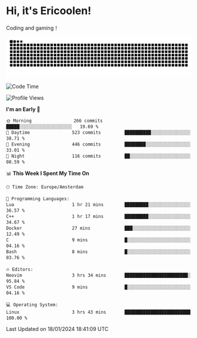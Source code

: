 # Hi, it's Ericoolen!
Coding and gaming！

<picture>
  <source media="(prefers-color-scheme: dark)" srcset="https://raw.githubusercontent.com/Eric-Song-Nop/Eric-Song-Nop/output/github-contribution-grid-snake-dark.svg">
  <source media="(prefers-color-scheme: light)" srcset="https://raw.githubusercontent.com/Eric-Song-Nop/Eric-Song-Nop/output/github-contribution-grid-snake.svg">
  <img alt="github contribution grid snake animation" src="https://raw.githubusercontent.com/Eric-Song-Nop/Eric-Song-Nop/output/github-contribution-grid-snake.svg">
</picture>

<!--START_SECTION:waka-->
![Code Time](http://img.shields.io/badge/Code%20Time-1%2C147%20hrs%2022%20mins-blue)

![Profile Views](http://img.shields.io/badge/Profile%20Views-0-blue)

**I'm an Early 🐤** 

```text
🌞 Morning                266 commits         █████░░░░░░░░░░░░░░░░░░░░   19.69 % 
🌆 Daytime                523 commits         ██████████░░░░░░░░░░░░░░░   38.71 % 
🌃 Evening                446 commits         ████████░░░░░░░░░░░░░░░░░   33.01 % 
🌙 Night                  116 commits         ██░░░░░░░░░░░░░░░░░░░░░░░   08.59 % 
```


📊 **This Week I Spent My Time On** 

```text
🕑︎ Time Zone: Europe/Amsterdam

💬 Programming Languages: 
Lua                      1 hr 21 mins        █████████░░░░░░░░░░░░░░░░   36.57 % 
C++                      1 hr 17 mins        █████████░░░░░░░░░░░░░░░░   34.67 % 
Docker                   27 mins             ███░░░░░░░░░░░░░░░░░░░░░░   12.49 % 
C                        9 mins              █░░░░░░░░░░░░░░░░░░░░░░░░   04.16 % 
Bash                     8 mins              █░░░░░░░░░░░░░░░░░░░░░░░░   03.76 % 

🔥 Editors: 
Neovim                   3 hrs 34 mins       ████████████████████████░   95.84 % 
VS Code                  9 mins              █░░░░░░░░░░░░░░░░░░░░░░░░   04.16 % 

💻 Operating System: 
Linux                    3 hrs 43 mins       █████████████████████████   100.00 % 
```


 Last Updated on 18/01/2024 18:41:09 UTC
<!--END_SECTION:waka-->
